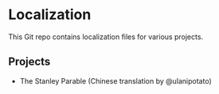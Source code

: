 Localization
============

This Git repo contains localization files for various projects.

Projects
--------

* The Stanley Parable (Chinese translation by @ulanipotato)